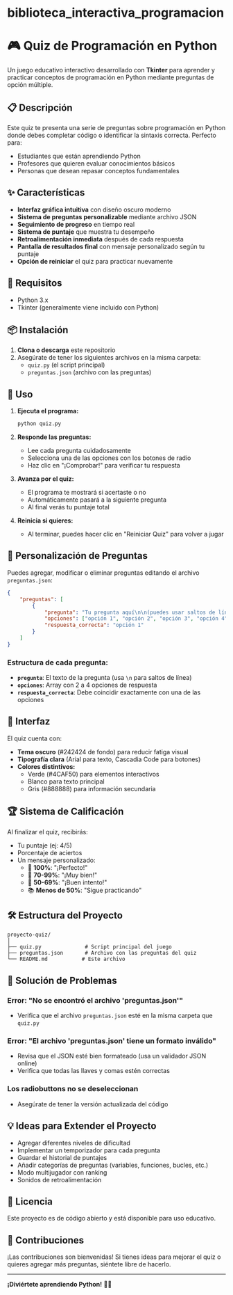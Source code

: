 # biblioteca_interactiva_programacion
# 🎮 Quiz de Programación en Python

Un juego educativo interactivo desarrollado con **Tkinter** para aprender y practicar conceptos de programación en Python mediante preguntas de opción múltiple.

## 📋 Descripción

Este quiz te presenta una serie de preguntas sobre programación en Python donde debes completar código o identificar la sintaxis correcta. Perfecto para:
- Estudiantes que están aprendiendo Python
- Profesores que quieren evaluar conocimientos básicos
- Personas que desean repasar conceptos fundamentales

## ✨ Características

- **Interfaz gráfica intuitiva** con diseño oscuro moderno
- **Sistema de preguntas personalizable** mediante archivo JSON
- **Seguimiento de progreso** en tiempo real
- **Sistema de puntaje** que muestra tu desempeño
- **Retroalimentación inmediata** después de cada respuesta
- **Pantalla de resultados final** con mensaje personalizado según tu puntaje
- **Opción de reiniciar** el quiz para practicar nuevamente

## 🚀 Requisitos

- Python 3.x
- Tkinter (generalmente viene incluido con Python)

## 📦 Instalación

1. **Clona o descarga** este repositorio
2. Asegúrate de tener los siguientes archivos en la misma carpeta:
   - `quiz.py` (el script principal)
   - `preguntas.json` (archivo con las preguntas)

## 🎯 Uso

1. **Ejecuta el programa:**
   ```bash
   python quiz.py
   ```

2. **Responde las preguntas:**
   - Lee cada pregunta cuidadosamente
   - Selecciona una de las opciones con los botones de radio
   - Haz clic en "¡Comprobar!" para verificar tu respuesta

3. **Avanza por el quiz:**
   - El programa te mostrará si acertaste o no
   - Automáticamente pasará a la siguiente pregunta
   - Al final verás tu puntaje total

4. **Reinicia si quieres:**
   - Al terminar, puedes hacer clic en "Reiniciar Quiz" para volver a jugar

## 📝 Personalización de Preguntas

Puedes agregar, modificar o eliminar preguntas editando el archivo `preguntas.json`:

```json
{
    "preguntas": [
        {
            "pregunta": "Tu pregunta aquí\n\n(puedes usar saltos de línea)",
            "opciones": ["opción 1", "opción 2", "opción 3", "opción 4"],
            "respuesta_correcta": "opción 1"
        }
    ]
}
```

### Estructura de cada pregunta:

- **`pregunta`**: El texto de la pregunta (usa `\n` para saltos de línea)
- **`opciones`**: Array con 2 a 4 opciones de respuesta
- **`respuesta_correcta`**: Debe coincidir exactamente con una de las opciones

## 🎨 Interfaz

El quiz cuenta con:
- **Tema oscuro** (#242424 de fondo) para reducir fatiga visual
- **Tipografía clara** (Arial para texto, Cascadia Code para botones)
- **Colores distintivos:**
  - Verde (#4CAF50) para elementos interactivos
  - Blanco para texto principal
  - Gris (#888888) para información secundaria

## 🏆 Sistema de Calificación

Al finalizar el quiz, recibirás:
- Tu puntaje (ej: 4/5)
- Porcentaje de aciertos
- Un mensaje personalizado:
  - 🎉 **100%**: "¡Perfecto!"
  - 👏 **70-99%**: "¡Muy bien!"
  - 💪 **50-69%**: "¡Buen intento!"
  - 📚 **Menos de 50%**: "Sigue practicando"

## 🛠️ Estructura del Proyecto

```
proyecto-quiz/
│
├── quiz.py              # Script principal del juego
├── preguntas.json       # Archivo con las preguntas del quiz
└── README.md           # Este archivo
```

## 🐛 Solución de Problemas

### Error: "No se encontró el archivo 'preguntas.json'"
- Verifica que el archivo `preguntas.json` esté en la misma carpeta que `quiz.py`

### Error: "El archivo 'preguntas.json' tiene un formato inválido"
- Revisa que el JSON esté bien formateado (usa un validador JSON online)
- Verifica que todas las llaves y comas estén correctas

### Los radiobuttons no se deseleccionan
- Asegúrate de tener la versión actualizada del código

## 💡 Ideas para Extender el Proyecto

- Agregar diferentes niveles de dificultad
- Implementar un temporizador para cada pregunta
- Guardar el historial de puntajes
- Añadir categorías de preguntas (variables, funciones, bucles, etc.)
- Modo multijugador con ranking
- Sonidos de retroalimentación

## 📄 Licencia

Este proyecto es de código abierto y está disponible para uso educativo.

## 🤝 Contribuciones

¡Las contribuciones son bienvenidas! Si tienes ideas para mejorar el quiz o quieres agregar más preguntas, siéntete libre de hacerlo.

---

**¡Diviértete aprendiendo Python!** 🐍✨
